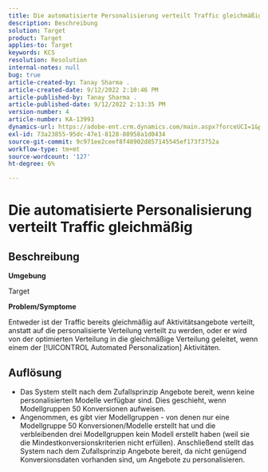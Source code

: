 ```yaml
---
title: Die automatisierte Personalisierung verteilt Traffic gleichmäßig
description: Beschreibung
solution: Target
product: Target
applies-to: Target
keywords: KCS
resolution: Resolution
internal-notes: null
bug: true
article-created-by: Tanay Sharma .
article-created-date: 9/12/2022 2:10:46 PM
article-published-by: Tanay Sharma .
article-published-date: 9/12/2022 2:13:35 PM
version-number: 4
article-number: KA-13993
dynamics-url: https://adobe-ent.crm.dynamics.com/main.aspx?forceUCI=1&pagetype=entityrecord&etn=knowledgearticle&id=e6ab04b1-a432-ed11-9db1-002248086735
exl-id: 73a23855-95dc-47e1-8128-80958a1d0434
source-git-commit: 9c971ee2ceef8f48902d857145545ef173f3752a
workflow-type: tm+mt
source-wordcount: '127'
ht-degree: 6%

---
```


# Die automatisierte Personalisierung verteilt Traffic gleichmäßig

## Beschreibung


<b>Umgebung</b>

Target



<b>Problem/Symptome</b>

Entweder ist der Traffic bereits gleichmäßig auf Aktivitätsangebote verteilt, anstatt auf die personalisierte Verteilung verteilt zu werden, oder er wird von der optimierten Verteilung in die gleichmäßige Verteilung geleitet, wenn einem der [!UICONTROL Automated Personalization] Aktivitäten.


## Auflösung


- Das System stellt nach dem Zufallsprinzip Angebote bereit, wenn keine personalisierten Modelle verfügbar sind. Dies geschieht, wenn Modellgruppen 50 Konversionen aufweisen.
- Angenommen, es gibt vier Modellgruppen - von denen nur eine Modellgruppe 50 Konversionen/Modelle erstellt hat und die verbleibenden drei Modellgruppen kein Modell erstellt haben (weil sie die Mindestkonversionskriterien nicht erfüllen). Anschließend stellt das System nach dem Zufallsprinzip Angebote bereit, da nicht genügend Konversionsdaten vorhanden sind, um Angebote zu personalisieren.
